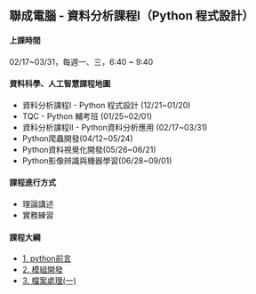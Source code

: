 ## 聯成電腦 - 資料分析課程I（Python 程式設計）


#### 上課時間

02/17~03/31，每週一、三，6:40 ~ 9:40

#### 資料科學、人工智慧課程地圖

- 資料分析課程I - Python 程式設計 (12/21~01/20)
- TQC - Python 輔考班 (01/25~02/01)
- 資料分析課程II - Python資料分析應用 (02/17~03/31)
- Python爬蟲開發(04/12~05/24)
- Python資料視覺化開發(05/26~06/21)
- Python影像辨識與機器學習(06/28~09/01)

#### 課程進行方式

- 理論講述
- 實務練習

#### 課程大綱

- [1. python前言](https://mirdex.github.io/DataAnalysis_II_20210217/0.%20Python前言(Q).slides.html)
- [2. 模組開發](https://mirdex.github.io/DataAnalysis_II_20210217/1.%20模組開發(Q).slides.html)
- [3. 檔案處理(一)](https://mirdex.github.io/DataAnalysis_II_20210217/2.%20檔案處理(一)(Q).slides.html)
